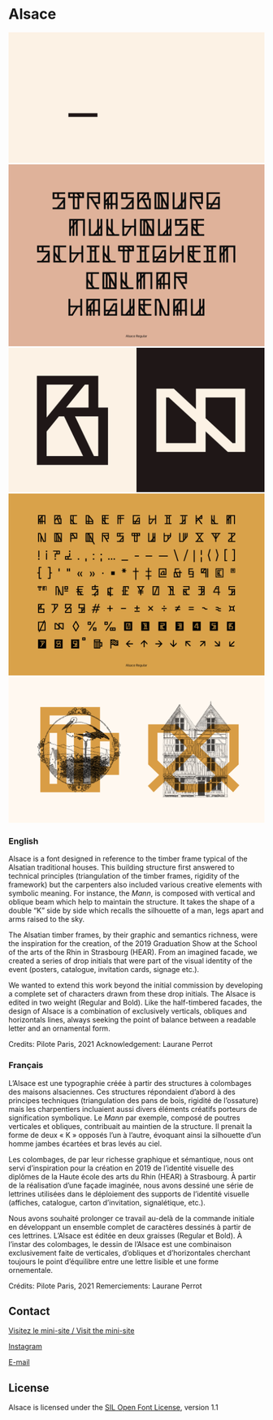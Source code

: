 # Alsace

![](documentation/Images/1-ALSACE-TITRE.gif)
![](documentation/Images/2-ALSACE-VILLES.gif)
![](documentation/Images/3-ALSACE-GLYPHES.gif)
![](documentation/Images/4-ALSACE-ALPHABET.gif)
![](documentation/Images/5-ALSACE-GLYPHES+GRAVURES.png)

### English

Alsace is a font designed in reference to the timber frame typical of the Alsatian traditional houses. This building structure first answered to technical principles (triangulation of the timber frames, rigidity of the framework) but the carpenters also included various creative elements with symbolic meaning. For instance, the *Mann*, is composed with vertical and oblique beam which help to maintain the structure. It takes the shape of a double “K” side by side which recalls the silhouette of a man, legs apart and arms raised to the sky.

The Alsatian timber frames, by their graphic and semantics richness, were the inspiration for the creation, of the 2019 Graduation Show at the School of the arts of the Rhin in Strasbourg (HEAR). From an imagined facade, we created a series of drop initials that were part of the visual identity of the event (posters, catalogue, invitation cards, signage etc.).

We wanted to extend this work beyond the initial commission by developing a complete set of characters drawn from these drop initials. The Alsace is edited in two weight (Regular and Bold). Like the half-timbered facades, the design of Alsace is a combination of exclusively verticals, obliques and horizontals lines, always seeking the point of balance between a readable letter and an ornamental form.

Credits: Pilote Paris, 2021
Acknowledgement: Laurane Perrot

### Français

L’Alsace est une typographie créée à partir des structures à colombages des maisons alsaciennes. Ces structures répondaient d’abord à des principes techniques (triangulation des pans de bois, rigidité de l’ossature) mais les charpentiers incluaient aussi divers éléments créatifs porteurs de signification symbolique. Le *Mann* par exemple, composé de poutres verticales et obliques, contribuait au maintien de la structure. Il prenait la forme de deux « K » opposés l’un à l’autre, évoquant ainsi la silhouette d’un homme jambes écartées et bras levés au ciel.

Les colombages, de par leur richesse graphique et sémantique, nous ont servi d’inspiration pour la création en 2019 de l’identité visuelle des diplômes de la Haute école des arts du Rhin (HEAR) à Strasbourg. À partir de la réalisation d’une façade imaginée, nous avons dessiné une série de lettrines utilisées dans le déploiement des supports de l’identité visuelle (affiches, catalogue, carton d’invitation, signalétique, etc.).

Nous avons souhaité prolonger ce travail au-delà de la commande initiale en développant un ensemble complet de caractères dessinés à partir de ces lettrines. L’Alsace est éditée en deux graisses (Regular et Bold). À l’instar des colombages, le dessin de l’Alsace est une combinaison exclusivement faite de verticales, d’obliques et d’horizontales cherchant toujours le point d’équilibre entre une lettre lisible et une forme ornementale.

Crédits: Pilote Paris, 2021
Remerciements: Laurane Perrot

## Contact

[Visitez le mini-site / Visit the mini-site](https://alsace.piloteparis.com)

[Instagram](https://www.instagram.com/pilote_paris/)

[E-mail](mailto:contact@piloteparis.com)

## License

Alsace is licensed under the [SIL Open Font License](http://scripts.sil.org/OFL), version 1.1

